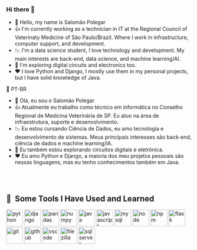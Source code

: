 ### Hi there :raising_hand:
- 👋 Hello, my name is Salomão Polegar
- :+1: I'm currently working as a technician in IT at the Regional Council of Veterinaty Medicine of São Paulo/Brazil. Where I work in infrastructure, computer support, and development.
- :chart_with_downwards_trend: I'm a data science student, I love technology and development. My main interests are back-end, data science, and machine learning/AI.
- 🤔 I'm exploring digital circuits and electronics too.
- ❤️ I love Python and Django, I mostly use them in my personal projects, but I have solid knowledge of Java.


💬 PT-BR
- 👋 Olá, eu sou o Salomão Polegar
- :+1: Atualmente eu trabalho como técnico em informática no Conselho Regional de Medicina Veterinária de SP. Eu atuo na área de infraestrutura, suporte e desenvolvimento.
- :chart_with_downwards_trend: Eu estou cursando Ciência de Dados, eu amo tecnologia e desenvolvimento de sistemas. Meus principais interesses são back-end, ciência de dados e machine learning/IA. 
- 🤔 Eu também estou explorando circuitos digitais e eletrônica. 
- ❤️ Eu amo Python e Django, a maioria dos meu projetos pessoais são nessas linguagens, mas eu tenho conhecimentos também em Java.
<br />
<br />
<link rel="stylesheet" href="https://cdn.jsdelivr.net/gh/devicons/devicon@v2.15.1/devicon.min.css">
<h2> 🚀 &nbsp;Some Tools I Have Used and Learned</h2>
<p align="left">
<img src="https://cdn.jsdelivr.net/gh/devicons/devicon/icons/python/python-original.svg" alt="python" width="45" height="45"/>
<img src="https://cdn.jsdelivr.net/gh/devicons/devicon/icons/django/django-plain.svg"  alt="django" width="45" height="45"/>
<img src="https://cdn.jsdelivr.net/gh/devicons/devicon/icons/pandas/pandas-original-wordmark.svg"  alt="pandas" width="45" height="45"/>
<img src="https://cdn.jsdelivr.net/gh/devicons/devicon/icons/numpy/numpy-original-wordmark.svg" alt="numpy" width="45" height="45"/>
<img src="https://cdn.jsdelivr.net/gh/devicons/devicon/icons/java/java-original.svg" alt="java" width="45" height="45"/>
<img src="https://cdn.jsdelivr.net/gh/devicons/devicon/icons/javascript/javascript-original.svg" alt="javascript" width="45" height="45"/>
<img src="https://cdn.jsdelivr.net/gh/devicons/devicon/icons/mysql/mysql-plain-wordmark.svg" alt="mysql" width="45" height="45"/>
<img src="https://cdn.jsdelivr.net/gh/devicons/devicon/icons/nodejs/nodejs-original.svg" alt="node" width="45" height="45"/>
<img src="https://cdn.jsdelivr.net/gh/devicons/devicon/icons/npm/npm-original-wordmark.svg" alt="npm" width="45" height="45"/>
<img src="https://cdn.jsdelivr.net/gh/devicons/devicon/icons/flask/flask-original.svg" alt="flask" width="45" height="45"/>
<img src="https://cdn.jsdelivr.net/gh/devicons/devicon/icons/git/git-original-wordmark.svg" alt="git" width="45" height="45"/>
<img src="https://cdn.jsdelivr.net/gh/devicons/devicon/icons/github/github-original.svg" alt="github" width="45" height="45"/>
<img src="https://cdn.jsdelivr.net/gh/devicons/devicon/icons/vscode/vscode-original.svg" alt="vscode" width="45" height="45"/>
<img src="https://cdn.jsdelivr.net/gh/devicons/devicon/icons/filezilla/filezilla-plain.svg" alt="filezilla" width="45" height="45"/>
<img src="https://cdn.jsdelivr.net/gh/devicons/devicon/icons/microsoftsqlserver/microsoftsqlserver-plain-wordmark.svg" alt="sqlserver" width="45" height="45"/>


</p>

<!---
salomao-polegar/salomao-polegar is a ✨ special ✨ repository because its `README.md` (this file) appears on your GitHub profile.
You can click the Preview link to take a look at your changes.
--->

